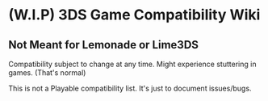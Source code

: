 # (W.I.P) 3DS Game Compatibility Wiki
## Not Meant for Lemonade or Lime3DS 
Compatibility subject to change at any time.
Might experience stuttering in games. (That's normal)

This is not a Playable compatibility list. It's just to document issues/bugs.

